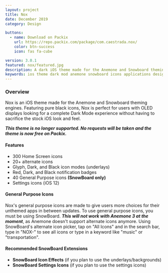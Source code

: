 ```yaml
---
layout: project
title: Nox
date: December 2019
category: Design

buttons:
  - name: Download on Packix
    url: https://repo.packix.com/package/com.caestrada.nox/
    color: btn-success
    icon: fas fa-cube

version: 3.0.1
featured: nox/featured.jpg
description: A dark iOS theme made for the Anemone and Snowboard theming engines, featuring over 300 icons.
keywords: ios theme dark mod anemone snowboard icons applications design
---
```


### Overview

Nox is an iOS theme made for the Anemone and Snowboard theming engines. Featuring pure black icons, Nox is perfect for users with OLED displays looking for a complete Dark Mode experience without having to sacrifice the stock iOS look and feel.

***This theme is no longer supported. No requests will be taken and the theme is now free on Packix.***

#### Features
- 300 Home Screen icons
- 20+ alternate icons
- Glyph, Dark, and Black icon modes (underlays)
- Red, Dark, and Black notification badges
- 40 General Purpose icons **(SnowBoard only)**
- Settings icons (iOS 12)

#### General Purpose Icons
Nox's general purpose icons are made to give users more choices for their unthemed apps in between updates. To use general purpose icons, you must be using SnowBoard. ***This will not work with Anemone 3 at the moment***, as Anemone doesn't support alternate icons anymore. Using SnowBoard's alternate icon picker, tap on "All Icons" and in the search bar, type in "NOX-" to see all icons or type in a keyword like "music" or "transportation".

#### Recommended SnowBoard Extensions
- **SnowBoard Icon Effects** (if you plan to use the underlays/backgrounds)
- **SnowBoard Settings Icons** (if you plan to use the settings icons)